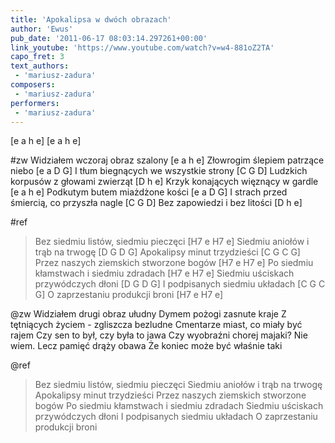 ```yaml
---
title: 'Apokalipsa w dwóch obrazach'
author: 'Ewus'
pub_date: '2011-06-17 08:03:14.297261+00:00'
link_youtube: 'https://www.youtube.com/watch?v=w4-881oZ2TA'
capo_fret: 3
text_authors:
 - 'mariusz-zadura'
composers:
 - 'mariusz-zadura'
performers:
 - 'mariusz-zadura'
---
```


[e a h e]
[e a h e]

#zw
Widziałem wczoraj obraz szalony [e a h e]
Złowrogim ślepiem patrzące niebo [e a D G]
I tłum biegnących we wszystkie strony [C G D]
Ludzkich korpusów z głowami zwierząt [D h e]
Krzyk konających więznący w gardle [e a h e]
Podkutym butem miażdżone kości [e a D G]
I strach przed śmiercią, co przyszła nagle [C G D]
Bez zapowiedzi i bez litości [D h e]

#ref
>Bez siedmiu listów, siedmiu pieczęci [H7 e H7 e]
>Siedmiu aniołów i trąb na trwogę [D G D G]
>Apokalipsy minut trzydzieści [C G C G]
>Przez naszych ziemskich stworzone bogów [H7 e H7 e]
>Po siedmiu kłamstwach i siedmiu zdradach [H7 e H7 e]
>Siedmiu uściskach przywódczych dłoni [D G D G]
>I podpisanych siedmiu układach [C G C G]
>O zaprzestaniu produkcji broni  [H7 e H7 e]

@zw
Widziałem drugi obraz ułudny
Dymem pożogi zasnute kraje
Z tętniących życiem - zgliszcza bezludne
Cmentarze miast, co miały być rajem
Czy sen to był, czy była to jawa
Czy wyobraźni chorej majaki?
Nie wiem. Lecz pamięć drąży obawa
Że koniec może być właśnie taki 

@ref
>Bez siedmiu listów, siedmiu pieczęci
>Siedmiu aniołów i trąb na trwogę
>Apokalipsy minut trzydzieści
>Przez naszych ziemskich stworzone bogów
>Po siedmiu kłamstwach i siedmiu zdradach
>Siedmiu uściskach przywódczych dłoni
>I podpisanych siedmiu układach
>O zaprzestaniu produkcji broni 